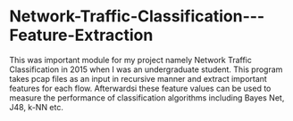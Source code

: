 # Network-Traffic-Classification---Feature-Extraction

This was important module for my project namely Network Traffic Classification in 2015 when I was an undergraduate student. This program takes pcap files as an input in recursive manner and extract important features for each flow. Afterwardsi these feature values can be used to measure the performance of classification algorithms including Bayes Net, J48, k-NN etc.
